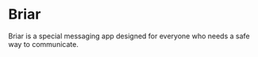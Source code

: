 # Briar
Briar is a special messaging app designed for everyone who needs a safe way to communicate.
